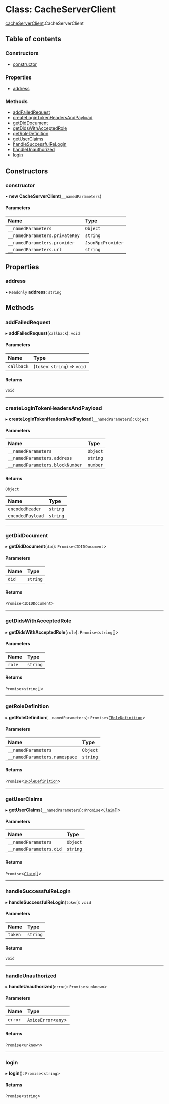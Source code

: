 # Class: CacheServerClient

[cacheServerClient](../modules/cacheserverclient.md).CacheServerClient

## Table of contents

### Constructors

- [constructor](cacheserverclient.cacheserverclient-1.md#constructor)

### Properties

- [address](cacheserverclient.cacheserverclient-1.md#address)

### Methods

- [addFailedRequest](cacheserverclient.cacheserverclient-1.md#addfailedrequest)
- [createLoginTokenHeadersAndPayload](cacheserverclient.cacheserverclient-1.md#createlogintokenheadersandpayload)
- [getDidDocument](cacheserverclient.cacheserverclient-1.md#getdiddocument)
- [getDidsWithAcceptedRole](cacheserverclient.cacheserverclient-1.md#getdidswithacceptedrole)
- [getRoleDefinition](cacheserverclient.cacheserverclient-1.md#getroledefinition)
- [getUserClaims](cacheserverclient.cacheserverclient-1.md#getuserclaims)
- [handleSuccessfulReLogin](cacheserverclient.cacheserverclient-1.md#handlesuccessfulrelogin)
- [handleUnauthorized](cacheserverclient.cacheserverclient-1.md#handleunauthorized)
- [login](cacheserverclient.cacheserverclient-1.md#login)

## Constructors

### constructor

• **new CacheServerClient**(`__namedParameters`)

#### Parameters

| Name | Type |
| :------ | :------ |
| `__namedParameters` | `Object` |
| `__namedParameters.privateKey` | `string` |
| `__namedParameters.provider` | `JsonRpcProvider` |
| `__namedParameters.url` | `string` |

## Properties

### address

• `Readonly` **address**: `string`

## Methods

### addFailedRequest

▸ **addFailedRequest**(`callback`): `void`

#### Parameters

| Name | Type |
| :------ | :------ |
| `callback` | (`token`: `string`) => `void` |

#### Returns

`void`

___

### createLoginTokenHeadersAndPayload

▸ **createLoginTokenHeadersAndPayload**(`__namedParameters`): `Object`

#### Parameters

| Name | Type |
| :------ | :------ |
| `__namedParameters` | `Object` |
| `__namedParameters.address` | `string` |
| `__namedParameters.blockNumber` | `number` |

#### Returns

`Object`

| Name | Type |
| :------ | :------ |
| `encodedHeader` | `string` |
| `encodedPayload` | `string` |

___

### getDidDocument

▸ **getDidDocument**(`did`): `Promise`<`IDIDDocument`\>

#### Parameters

| Name | Type |
| :------ | :------ |
| `did` | `string` |

#### Returns

`Promise`<`IDIDDocument`\>

___

### getDidsWithAcceptedRole

▸ **getDidsWithAcceptedRole**(`role`): `Promise`<`string`[]\>

#### Parameters

| Name | Type |
| :------ | :------ |
| `role` | `string` |

#### Returns

`Promise`<`string`[]\>

___

### getRoleDefinition

▸ **getRoleDefinition**(`__namedParameters`): `Promise`<[`IRoleDefinition`](../interfaces/loginstrategy_types.iroledefinition.md)\>

#### Parameters

| Name | Type |
| :------ | :------ |
| `__namedParameters` | `Object` |
| `__namedParameters.namespace` | `string` |

#### Returns

`Promise`<[`IRoleDefinition`](../interfaces/loginstrategy_types.iroledefinition.md)\>

___

### getUserClaims

▸ **getUserClaims**(`__namedParameters`): `Promise`<[`Claim`](../interfaces/loginstrategy_types.claim.md)[]\>

#### Parameters

| Name | Type |
| :------ | :------ |
| `__namedParameters` | `Object` |
| `__namedParameters.did` | `string` |

#### Returns

`Promise`<[`Claim`](../interfaces/loginstrategy_types.claim.md)[]\>

___

### handleSuccessfulReLogin

▸ **handleSuccessfulReLogin**(`token`): `void`

#### Parameters

| Name | Type |
| :------ | :------ |
| `token` | `string` |

#### Returns

`void`

___

### handleUnauthorized

▸ **handleUnauthorized**(`error`): `Promise`<`unknown`\>

#### Parameters

| Name | Type |
| :------ | :------ |
| `error` | `AxiosError`<`any`\> |

#### Returns

`Promise`<`unknown`\>

___

### login

▸ **login**(): `Promise`<`string`\>

#### Returns

`Promise`<`string`\>
